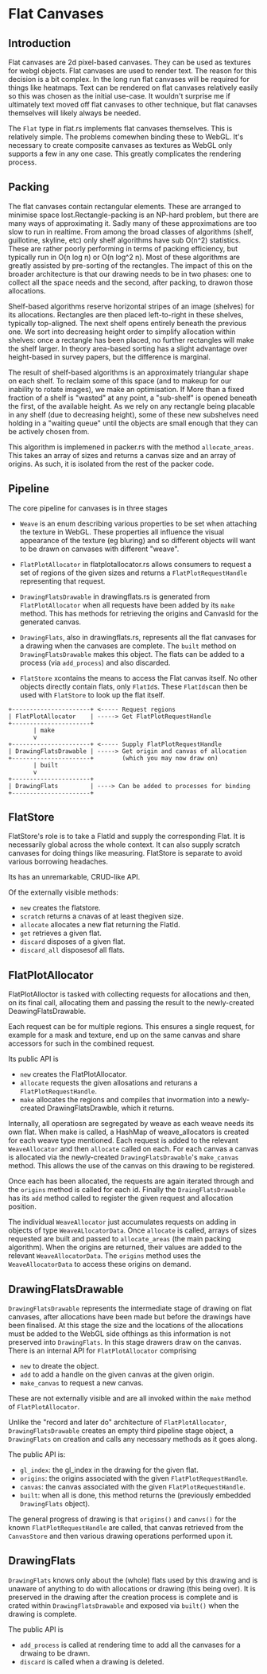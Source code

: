 # Flat Canvases

## Introduction

Flat canvases are 2d pixel-based canvases. They can be used as textures for webgl objects. Flat canvases are used to render text. The reason for this decision is a bit complex. In the long run flat canvases will be required for things like heatmaps. Text can be rendered on flat canvases relatively easily so this was chosen as the initial use-case. It wouldn't surprise me if ultimately text moved off flat canvases to other technique, but flat canavses themselves will likely always be needed.

The `Flat` type in flat.rs implements flat canvases themselves. This is relatively simple. The problems comewhen binding these to WebGL. It's necessary to create composite canvases as textures as WebGL only supports a few in any one case. This greatly complicates the rendering process.

## Packing

The flat canvases contain rectangular elements. These are arranged to minimise space lost.Rectangle-packing is an NP-hard problem, but there are many ways of approximating it. Sadly many of these approximations are too slow to run in realtime. From among the broad classes of algorithms (shelf, guillotine, skyline, etc) only shelf algorithms have sub O(n^2) statistics. These are rather poorly performing in terms of packing efficiency, but typically run in O(n log n) or O(n log^2 n). Most of these algorithms are greatly assisted by pre-sorting of the rectangles. The impact of this on the broader architecture is that our drawing needs to be in two phases: one to collect all the space needs and the second, after packing, to drawon those allocations.

Shelf-based algorithms reserve horizontal stripes of an image (shelves) for its allocations. Rectangles are then placed left-to-right in these shelves, typically top-aligned. The next shelf opens entirely beneath the previous one. We sort into decreasing height order to simplify allocation within shelves: once a rectangle has been placed, no further rectangles will make the shelf larger. In theory area-based sorting has a slight advantage over height-based in survey papers, but the difference is marginal.

The result of shelf-based algorithms is an approximately triangular shape on each shelf. To reclaim some of this space (and to makeup for our inability to rotate images), we make an optimisation. If More than a fixed fraction of a shelf is "wasted" at any point, a "sub-shelf" is opened beneath the first, of the available height. As we rely on any rectangle being placable in any shelf (due to decreasing height), some of these new subshelves need holding in a "waiting queue" until the objects are small enough that they can be actively chosen from.

This algorithm is implemened in packer.rs with the method `allocate_areas`. This takes an array of sizes and returns a canvas size and an array of origins. As such, it is isolated from the rest of the packer code.

## Pipeline

The core pipeline for canvases is in three stages

* `Weave` is an enum describing various properties to be set when attaching the texture in WebGL. These properties all influence the visual appearance of the texture (eg bluring) and so different objects will want to be drawn on canvases with different "weave".

* `FlatPlotAllocator` in flatplotallocator.rs allows consumers to request a set of regions of the given sizes and returns a `FlatPlotRequestHandle` representing that request.

* `DrawingFlatsDrawable` in drawingflats.rs is generated from `FlatPlotAllocator` when all requests have been added by its `make` method. This has methods for retrieving the origins and CanvasId for the generated canvas.

* `DrawingFlats`, also in drawingflats.rs, represents all the flat canvases for a drawing when the canvases are complete. The `built` method on `DrawingFlatsDrawable` makes this object. The flats can be added to a process (via `add_process`) and also discarded.

* `FlatStore` xcontains the means to access the Flat canvas itself.
No other objects directly contain flats, only `FlatId`s. These `FlatIds`can then be used with `FlatStore` to look up the flat itself.

```
+----------------------+ <----- Request regions
| FlatPlotAllocator    | -----> Get FlatPlotRequestHandle
+----------------------+
       | make
       v
+----------------------+ <----- Supply FlatPlotRequestHandle 
| DrawingFlatsDrawable | -----> Get origin and canvas of allocation
+----------------------+        (which you may now draw on)
       | built
       v
+----------------------+
| DrawingFlats         | ----> Can be added to processes for binding
+----------------------+
```

## FlatStore

FlatStore's role is to take a FlatId and supply the corresponding Flat. It is necessarily global across the whole context. It can also supply scratch canvases for doing things like measuring. FlatStore is separate to avoid various borrowing headaches.

Its has an unremarkable, CRUD-like API.

Of the externally visible methods:

* `new` creates the flatstore.
* `scratch` returns a cnavas of at least thegiven size.
* `allocate` allocates a new flat returning the FlatId.
* `get` retrieves a given flat.
* `discard` disposes of a given flat.
* `discard_all` disposesof all flats.

## FlatPlotAllocator

FlatPlotAlloctor is tasked with collecting requests for allocations and then, on its final call, allocating them and passing the result to the newly-created DeawingFlatsDrawable.

Each request can be for multiple regions. This ensures a single request, for example for a mask and texture, end up on the same canvas and share accessors for such in the combined request.

Its public API is

* `new` creates the FlatPlotAllocator.
* `allocate` requests the given allosations and returans a `FlatPlotRequestHandle`.
* `make` allocates the regions and compiles that invormation into a newly-created DrawingFlatsDrawble, which it returns.

Internally, all operatiosn are segregated by weave as each weave needs its own flat. When make is called, a HashMap of weave_allocators is created for each weave type mentioned. Each request is added to the relevant `WeaveAllocator` and then `allocate` called on each. For each canvas a canvas is allocated via the newly-created `DrawingFlatsDrawable`'s `make_canvas` method. This allows the use of the canvas on this drawing to be registered.

Once each has been allocated, the requests are again iterated through and the `origins` method is called for each id. Finally the `DraingFlatsDrawable` has its `add` method called to register the given request and allocation position.

The individual `WeaveAllocator` just accumulates requests on adding in objects of type `WeaveALlocatorData`. Once `allocate` is called, arrays of sizes requested are built and passed to `allocate_areas` (the main packing algorithm). When the origins are returned, their values are added to the relevant `WeaveAllocatorData`. The `origins` method uses the `WeaveAllocatorData` to access these origins on demand.

## DrawingFlatsDrawable

`DrawingFlatsDrawable` represents the intermediate stage of drawing on flat canvases, after allocations have been made but before the drawings have been finalised. At this stage the size and the locations of the allocations must be added to the WebGL side ofthings as this information is not preserved into `DrawingFlats`. In this stage drawers draw on the canvas. There is an internal API for `FlatPlotAllocator` comprising

* `new` to dreate the object.
* `add` to add a handle on the given canvas at the given origin.
* `make_canvas` to request a new canvas.

These are not externally visible and are all invoked within the `make`  method of `FlatPlotAllocator`.

Unlike the "record and later do" architecture of `FlatPlotAllocator`, `DrawingFlatsDrawable` creates an empty third pipeline stage object, a `DrawingFlats` on creation and calls any necessary methods as it goes along.

The public API is:

* `gl_index`: the gl_index in the drawing for the given flat.
* `origins`: the origins associated with the given `FlatPlotRequestHandle`.
* `canvas`: the canvas associated with the given `FlatPlotRequestHandle`.
* `built`: when all is done, this method returns the (previously embedded `DrawingFlats` object).

The general progress of drawing is that `origins()` and `canvs()` for the known `FlatPlotRequestHandle` are called, that canvas retrieved from the `CanvasStore` and then various drawing operations performed upon it.

## DrawingFlats

`DrawingFlats` knows only about the (whole) flats used by this drawing and is unaware of anything to do with allocations or drawing (this being over). It is preserved in the drawing after the creation process is complete and is crated within `DrawingFlatsDrawable` and exposed via `built()` when the drawing is complete.

The public API is

* `add_process` is called at rendering time to add all the canvases for a drwaing to be drawn.
* `discard` is called when a drawing is deleted.

